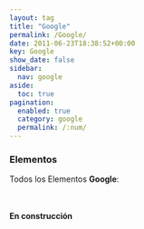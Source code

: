 ```yaml
---
layout: tag
title: "Google"
permalink: /Google/
date: 2011-06-23T18:38:52+00:00
key: Google
show_date: false
sidebar:
  nav: google
aside:
  toc: true
pagination: 
  enabled: true
  category: google
  permalink: /:num/    
---
```


<h3>Elementos</h3>
Todos los Elementos <strong>Google</strong>:

<br/><br/>
<strong>En construcción</strong>